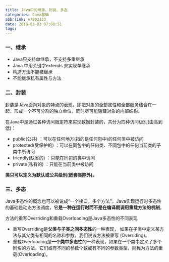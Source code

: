 ```yaml
---
title: Java中的继承、封装、多态
categories: Java基础
abbrlink: e7802133
date: 2018-03-03 07:08:51
tags:
---
```


### 一、继承

- Java只支持单继承，不支持多重继承
- Java 中用关键字extends 来实现单继承
- 构造方法不能被继承 
- 不能继承私有属性与方法

### 二、封装

封装是Java面向对象的特点的表现，即把对象的全部属性和全部服务结合在一起，形成一个不可分割的独立单位，同时尽可能隐藏对象的内部结构。

在Java中是通过各种访问限定符来实现数据封装的，共分为四种访问级别(由高到低)：

- public(公共) ：可以在任何地方(指的是任何包中)的任何类中被访问
- protected(受保护的) ：可以在同包中的任何类、不同包中的任何当前类的子类中所访问
- friendly(缺省的) ：只能在同包的类中访问
- private(私有的) ：只能在当前类中被访问

**类只可以定义为默认或公共级别(嵌套类除外)。** 

<!-- more --> 

### 三、多态

Java多态性的概念也可以被说成“一个接口，多个方法”。Java实现运行时多态性的基础是动态方法调度，**它是一种在运行时而不是在编译期调用重载方法的机制**。 

方法的重写Overriding和重载Overloading是Java多态性的不同表现

- 重写Overriding是**父类与子类之间多态性**的一种表现， 如果在子类中定义某方法与其父类有相同的名称和参数，我们说该方法被重写 (Overriding)。 
- 重载Overloading是**一个类中多态性**的一种表现，如果在一个类中定义了多个同名的方法，它们或有不同的参数个数或有不同的参数类型，则称为方法的重载(Overloading)。 